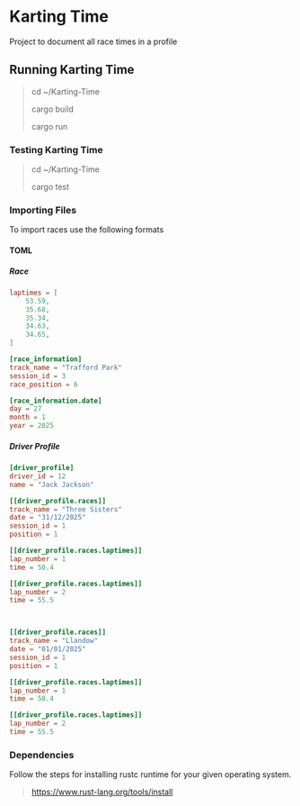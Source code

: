 # Karting Time

Project to document all race times in a profile

## Running Karting Time

> cd ~/Karting-Time
>
> cargo build
>
> cargo run

### Testing Karting Time

> cd ~/Karting-Time
>
> cargo test

### Importing Files

To import races use the following formats

#### TOML

##### Race

```toml
laptimes = [
    53.59,
    35.68,
    35.34,
    34.63,
    34.65,
]

[race_information]
track_name = "Trafford Park"
session_id = 3
race_position = 6

[race_information.date]
day = 27
month = 1
year = 2025
```

##### Driver Profile

```toml
[driver_profile]
driver_id = 12
name = "Jack Jackson"

[[driver_profile.races]]
track_name = "Three Sisters"
date = "31/12/2025"
session_id = 1
position = 1

[[driver_profile.races.laptimes]]
lap_number = 1
time = 50.4

[[driver_profile.races.laptimes]]
lap_number = 2
time = 55.5



[[driver_profile.races]]
track_name = "Llandow"
date = "01/01/2025"
session_id = 1
position = 1

[[driver_profile.races.laptimes]]
lap_number = 1
time = 50.4

[[driver_profile.races.laptimes]]
lap_number = 2
time = 55.5
```

### Dependencies

Follow the steps for installing rustc runtime for your given operating system.

> <https://www.rust-lang.org/tools/install>

